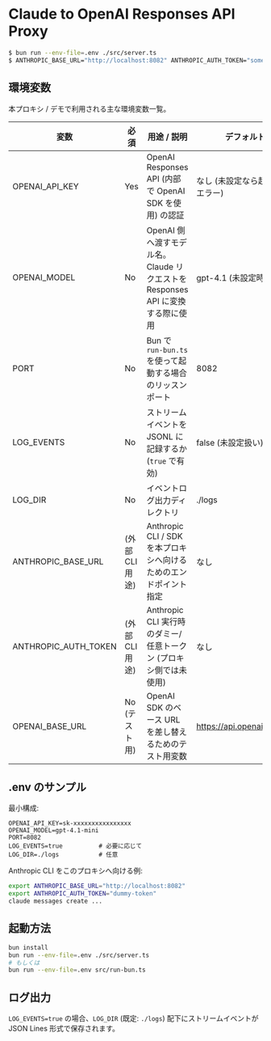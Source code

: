 # Claude to OpenAI Responses API Proxy

```bash
$ bun run --env-file=.env ./src/server.ts
$ ANTHROPIC_BASE_URL="http://localhost:8082" ANTHROPIC_AUTH_TOKEN="some-api-key" claude

```

## 環境変数

本プロキシ / デモで利用される主な環境変数一覧。

| 変数                 | 必須            | 用途 / 説明                                                                   | デフォルト                      | 参照箇所                                                                 |
| -------------------- | --------------- | ----------------------------------------------------------------------------- | ------------------------------- | ------------------------------------------------------------------------ |
| OPENAI_API_KEY       | Yes             | OpenAI Responses API (内部で OpenAI SDK を使用) の認証                        | なし (未設定なら起動時にエラー) | `src/config/environment.ts`, `src/index.ts`                              |
| OPENAI_MODEL         | No              | OpenAI 側へ渡すモデル名。Claude リクエストを Responses API に変換する際に使用 | gpt-4.1 (未設定時に警告)        | `src/converters/request-converter.ts`, 警告: `src/config/environment.ts` |
| PORT                 | No              | Bun で `run-bun.ts` を使って起動する場合のリッスンポート                      | 8082                            | `src/run-bun.ts` (※ `src/server.ts` は現状固定 8082)                     |
| LOG_EVENTS           | No              | ストリームイベントを JSONL に記録するか (`true` で有効)                       | false (未設定扱い)              | `src/utils/stream-state.ts`                                              |
| LOG_DIR              | No              | イベントログ出力ディレクトリ                                                  | ./logs                          | `src/utils/stream-state.ts`                                              |
| ANTHROPIC_BASE_URL   | (外部 CLI 用途) | Anthropic CLI / SDK を本プロキシへ向けるためのエンドポイント指定              | なし                            | README 利用例のみ                                                        |
| ANTHROPIC_AUTH_TOKEN | (外部 CLI 用途) | Anthropic CLI 実行時のダミー/任意トークン (プロキシ側では未使用)              | なし                            | README 利用例のみ                                                        |
| OPENAI_BASE_URL      | No (テスト用)   | OpenAI SDK のベース URL を差し替えるためのテスト用変数                        | https://api.openai.com/v1       | `openai-responses/test-responses-api.ts`                                 |

## .env のサンプル

最小構成:

```env
OPENAI_API_KEY=sk-xxxxxxxxxxxxxxxx
OPENAI_MODEL=gpt-4.1-mini
PORT=8082
LOG_EVENTS=true          # 必要に応じて
LOG_DIR=./logs           # 任意
```

Anthropic CLI をこのプロキシへ向ける例:

```bash
export ANTHROPIC_BASE_URL="http://localhost:8082"
export ANTHROPIC_AUTH_TOKEN="dummy-token"
claude messages create ...
```

## 起動方法

```bash
bun install
bun run --env-file=.env ./src/server.ts
# もしくは
bun run --env-file=.env src/run-bun.ts
```

## ログ出力

`LOG_EVENTS=true` の場合、`LOG_DIR` (既定: `./logs`) 配下にストリームイベントが JSON Lines 形式で保存されます。

